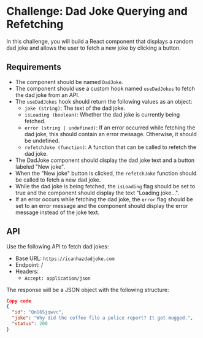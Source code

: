 # Challenge: Dad Joke Querying and Refetching

In this challenge, you will build a React component that displays a random dad joke and allows the user to fetch a new joke by clicking a button.

## Requirements

-   The component should be named `DadJoke`.
-   The component should use a custom hook named `useDadJokes` to fetch the dad joke from an API.
-   The `useDadJokes` hook should return the following values as an object:
    -   `joke (string)`: The text of the dad joke.
    -   `isLoading (boolean)`: Whether the dad joke is currently being fetched.
    -   `error (string | undefined)`: If an error occurred while fetching the dad joke, this should contain an error message. Otherwise, it should be undefined.
    -   `refetchJoke (function)`: A function that can be called to refetch the dad joke.
-   The DadJoke component should display the dad joke text and a button labeled "New joke".
-   When the "New joke" button is clicked, the `refetchJoke` function should be called to fetch a new dad joke.
-   While the dad joke is being fetched, the `isLoading` flag should be set to true and the component should display the text "Loading joke...".
-   If an error occurs while fetching the dad joke, the `error` flag should be set to an error message and the component should display the error message instead of the joke text.

## API

Use the following API to fetch dad jokes:

-   Base URL: `https://icanhazdadjoke.com`
-   Endpoint: /
-   Headers:
    -   `Accept: application/json`

The response will be a JSON object with the following structure:

```json
Copy code
{
  "id": "QnG6Sjqwvc",
  "joke": "Why did the coffee file a police report? It got mugged.",
  "status": 200
}
```
